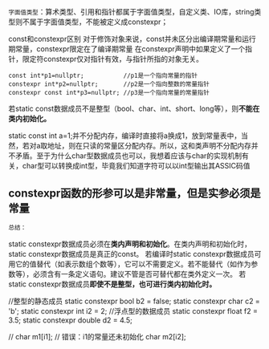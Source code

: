 `字面值类型`：算术类型、引用和指针都属于字面值类型，自定义类、IO库，string类型则不属于字面值类型，不能被定义成constexpr；

const和constexpr区别
对于修饰对象来说，const并未区分出编译期常量和运行期常量，constexpr限定在了编译期常量
在constexpr声明中如果定义了一个指针，限定符constexpr仅对指针有效，与指针所指的对象无关。

```
const int*p1=nullptr;  			//p1是一个指向常量的指针
constexpr int*p2=nullptr;		//p2是一个指向整数的常量指针
constexpr const int*p3=nullptr; //p3是一个指向常量的常量指针
```





若static const数据成员不是整型（bool、char、int、short、long等），则**不能在类内初始化。**

static const int a=1;并不分配内存，编译时直接将a换成1，放到常量表中，当然，若对a取地址，则在只读的常量区分配内存。所以，这和类声明不分配内存并不矛盾。至于为什么char型数据成员也可以，我想着应该与char的实现机制有关，char型可以转换成int型，毕竟我们知道字符可以以int型输出其ASSIC码值






## constexpr函数的形参可以是非常量，但是实参必须是常量

```cpp
总结：
```

static constexpr数据成员必须在**类内声明和初始化**。在类内声明和初始化时，static constexpr数据成员是真正的const。
若编译时static constexpr数据成员可用它的值替代（如表示数组个数等），它可以不需要定义。若不能替代（如作为参数等），必须含有一条定义语句。建议不管是否可替代都在类外定义一次。
若static constexpr数据成员**即使不是整型，也可进行类内初始化时。**

//整型的静态成员
static constexpr bool b2 = false;
static constexpr char c2 = 'b';
static constexpr int i2 = 2;
//浮点型的数据成员
static constexpr float f2 = 3.5;
static constexpr double d2 = 4.5;

// char m1[i1]; // 错误：i1的常量还未初始化
char m2[i2];
